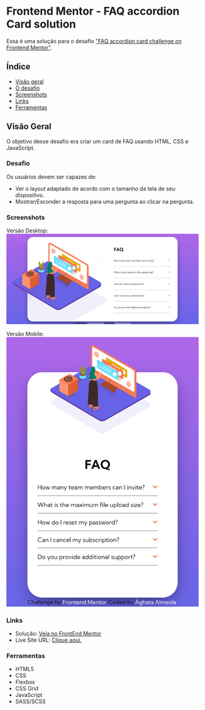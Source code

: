 # Frontend Mentor - FAQ accordion Card solution

Essa é uma solução para o desafio ["FAQ accordion card challenge on Frontend Mentor"](https://www.frontendmentor.io/challenges/faq-accordion-card-XlyjD0Oam).

## Índice

- [Visão geral](#visão-geral)
- [O desafio](#desafio)
- [Screenshots](#screenshots)
- [Links](#links)
- [Ferramentas](#ferramentas)

## Visão Geral

O objetivo desse desafio era criar um card de FAQ usando HTML, CSS e JavaScript.

### Desafio

Os usuários devem ser capazes de:

- Ver o layout adaptado de acordo com o tamanho da tela de seu dispositivo.
- Mostrar/Esconder a resposta para uma pergunta ao clicar na pergunta.

### Screenshots
Versão Desktop: 
![Versão Desktop](./screenshots/desktop-screenshot.png)

Versão Mobile:
![Versão Mobile](./screenshots/mobile-screenshot.png)

### Links

- Solução: [Veja no FrontEnd Mentor](https://www.frontendmentor.io/solutions/faq-accordion-card-html-scss-javascript-qTDj2MdSA7)
- Live Site URL: [Clique aqui.](https://faq-accordion-card-psi-ecru.vercel.app/)

### Ferramentas

- HTML5
- CSS
- Flexbox
- CSS Grid
- JavaScript
- SASS/SCSS
